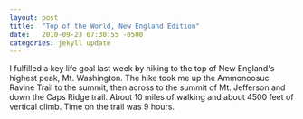 ```yaml
---
layout: post
title:  "Top of the World, New England Edition"
date:   2010-09-23 07:30:55 -0500
categories: jekyll update
---
```

I fulfilled a key life goal last week by hiking to the top of New England's highest peak, Mt. Washington. The hike took me up the Ammonoosuc Ravine Trail to the summit, then across to the summit of Mt. Jefferson and down the Caps Ridge trail. About 10 miles of walking and about 4500 feet of vertical climb. Time on the trail was 9 hours.

<script src="https://cdn.jsdelivr.net/npm/publicalbum@latest/embed-ui.min.js" async></script>
<div class="pa-gallery-player-widget" style="width:100%; height:480px; display:none;"
  data-link="https://photos.app.goo.gl/3BZaTxkQzoDfsnzt6"
  data-title="New photo by Ed Dennison"
  data-repeat="false">
  <object data="https://lh3.googleusercontent.com/8qvJCr0yOOppxpNPxR6iprqdi0xJxMwc8NOseUbYOMnEIdd9znLpOLPSowIAOZ06EJ6jcuFIYFVg55_LfgfYRnK1RbBhl6PzcqD0NAX8k-RFM6qroDjFt9UneSQdoGZRvrogNqxp5dg=w1920-h1080"></object>
</div>

